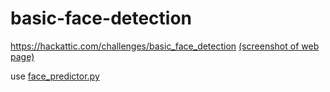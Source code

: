# basic-face-detection
https://hackattic.com/challenges/basic_face_detection [(screenshot of web page)](https://github.com/2jacobtan/basic-face-detection/blob/master/Basic%20Face%20Detection.PNG)

use [face_predictor.py](https://github.com/2jacobtan/basic-face-detection/blob/master/face_predictor.py)
